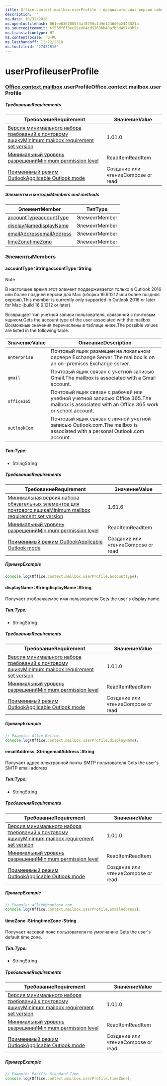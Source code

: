 ```yaml
---
title: Office.context.mailbox.userProfile — предварительная версия набора обязательных элементов
description: ''
ms.date: 10/31/2018
ms.openlocfilehash: 061ee8367005f4af0795c4d9e1236d0b2443521a
ms.sourcegitcommit: 6f53df6f3ee91e084cd5160bb48afbbd49743b7e
ms.translationtype: HT
ms.contentlocale: ru-RU
ms.lasthandoff: 12/22/2018
ms.locfileid: "27432818"
---
```

# <a name="userprofile"></a><span data-ttu-id="79d43-102">userProfile</span><span class="sxs-lookup"><span data-stu-id="79d43-102">userProfile</span></span>

### <a name="officeofficemdcontextofficecontextmdmailboxofficecontextmailboxmduserprofile"></a><span data-ttu-id="79d43-103">[Office](Office.md)[.context](Office.context.md)[.mailbox](Office.context.mailbox.md).userProfile</span><span class="sxs-lookup"><span data-stu-id="79d43-103">Office.context.mailbox.userProfile</span></span>

##### <a name="requirements"></a><span data-ttu-id="79d43-104">Требования</span><span class="sxs-lookup"><span data-stu-id="79d43-104">Requirements</span></span>

|<span data-ttu-id="79d43-105">Требование</span><span class="sxs-lookup"><span data-stu-id="79d43-105">Requirement</span></span>| <span data-ttu-id="79d43-106">Значение</span><span class="sxs-lookup"><span data-stu-id="79d43-106">Value</span></span>|
|---|---|
|[<span data-ttu-id="79d43-107">Версия минимального набора требований к почтовому ящику</span><span class="sxs-lookup"><span data-stu-id="79d43-107">Minimum mailbox requirement set version</span></span>](/office/dev/add-ins/reference/requirement-sets/outlook-api-requirement-sets)| <span data-ttu-id="79d43-108">1.0</span><span class="sxs-lookup"><span data-stu-id="79d43-108">1.0</span></span>|
|[<span data-ttu-id="79d43-109">Минимальный уровень разрешений</span><span class="sxs-lookup"><span data-stu-id="79d43-109">Minimum permission level</span></span>](https://docs.microsoft.com/outlook/add-ins/understanding-outlook-add-in-permissions)| <span data-ttu-id="79d43-110">ReadItem</span><span class="sxs-lookup"><span data-stu-id="79d43-110">ReadItem</span></span>|
|[<span data-ttu-id="79d43-111">Применимый режим Outlook</span><span class="sxs-lookup"><span data-stu-id="79d43-111">Applicable Outlook mode</span></span>](https://docs.microsoft.com/outlook/add-ins/#extension-points)| <span data-ttu-id="79d43-112">Создание или чтение</span><span class="sxs-lookup"><span data-stu-id="79d43-112">Compose or read</span></span>|

##### <a name="members-and-methods"></a><span data-ttu-id="79d43-113">Элементы и методы</span><span class="sxs-lookup"><span data-stu-id="79d43-113">Members and methods</span></span>

| <span data-ttu-id="79d43-114">Элемент</span><span class="sxs-lookup"><span data-stu-id="79d43-114">Member</span></span> | <span data-ttu-id="79d43-115">Тип</span><span class="sxs-lookup"><span data-stu-id="79d43-115">Type</span></span> |
|--------|------|
| [<span data-ttu-id="79d43-116">accountType</span><span class="sxs-lookup"><span data-stu-id="79d43-116">accountType</span></span>](#accounttype-string) | <span data-ttu-id="79d43-117">Элемент</span><span class="sxs-lookup"><span data-stu-id="79d43-117">Member</span></span> |
| [<span data-ttu-id="79d43-118">displayName</span><span class="sxs-lookup"><span data-stu-id="79d43-118">displayName</span></span>](#displayname-string) | <span data-ttu-id="79d43-119">Элемент</span><span class="sxs-lookup"><span data-stu-id="79d43-119">Member</span></span> |
| [<span data-ttu-id="79d43-120">emailAddress</span><span class="sxs-lookup"><span data-stu-id="79d43-120">emailAddress</span></span>](#emailaddress-string) | <span data-ttu-id="79d43-121">Элемент</span><span class="sxs-lookup"><span data-stu-id="79d43-121">Member</span></span> |
| [<span data-ttu-id="79d43-122">timeZone</span><span class="sxs-lookup"><span data-stu-id="79d43-122">timeZone</span></span>](#timezone-string) | <span data-ttu-id="79d43-123">Элемент</span><span class="sxs-lookup"><span data-stu-id="79d43-123">Member</span></span> |

### <a name="members"></a><span data-ttu-id="79d43-124">Элементы</span><span class="sxs-lookup"><span data-stu-id="79d43-124">Members</span></span>

####  <a name="accounttype-string"></a><span data-ttu-id="79d43-125">accountType :String</span><span class="sxs-lookup"><span data-stu-id="79d43-125">accountType :String</span></span>

> [!NOTE]
> <span data-ttu-id="79d43-126">В настоящее время этот элемент поддерживается только в Outlook 2016 или более поздней версии для Mac (сборка 16.9.1212 или более поздняя версия).</span><span class="sxs-lookup"><span data-stu-id="79d43-126">This member is currently only supported in Outlook 2016 or later for Mac (build 16.9.1212 or later).</span></span>

<span data-ttu-id="79d43-127">Возвращает тип учетной записи пользователя, связанной с почтовым ящиком.</span><span class="sxs-lookup"><span data-stu-id="79d43-127">Gets the account type of the user associated with the mailbox.</span></span> <span data-ttu-id="79d43-128">Возможные значения перечислены в таблице ниже.</span><span class="sxs-lookup"><span data-stu-id="79d43-128">The possible values are listed in the following table.</span></span>

| <span data-ttu-id="79d43-129">Значение</span><span class="sxs-lookup"><span data-stu-id="79d43-129">Value</span></span> | <span data-ttu-id="79d43-130">Описание</span><span class="sxs-lookup"><span data-stu-id="79d43-130">Description</span></span> |
|-------|-------------|
| `enterprise` | <span data-ttu-id="79d43-131">Почтовый ящик размещен на локальном сервере Exchange Server.</span><span class="sxs-lookup"><span data-stu-id="79d43-131">The mailbox is on an on-premises Exchange server.</span></span> |
| `gmail` | <span data-ttu-id="79d43-132">Почтовый ящик связан с учетной записью Gmail.</span><span class="sxs-lookup"><span data-stu-id="79d43-132">The mailbox is associated with a Gmail account.</span></span> |
| `office365` | <span data-ttu-id="79d43-133">Почтовый ящик связан с рабочей или учебной учетной записью Office 365.</span><span class="sxs-lookup"><span data-stu-id="79d43-133">The mailbox is associated with an Office 365 work or school account.</span></span> |
| `outlookCom` | <span data-ttu-id="79d43-134">Почтовый ящик связан с личной учетной записью Outlook.com.</span><span class="sxs-lookup"><span data-stu-id="79d43-134">The mailbox is associated with a personal Outlook.com account.</span></span> |

##### <a name="type"></a><span data-ttu-id="79d43-135">Тип:</span><span class="sxs-lookup"><span data-stu-id="79d43-135">Type:</span></span>

*   <span data-ttu-id="79d43-136">String</span><span class="sxs-lookup"><span data-stu-id="79d43-136">String</span></span>

##### <a name="requirements"></a><span data-ttu-id="79d43-137">Требования</span><span class="sxs-lookup"><span data-stu-id="79d43-137">Requirements</span></span>

|<span data-ttu-id="79d43-138">Требование</span><span class="sxs-lookup"><span data-stu-id="79d43-138">Requirement</span></span>| <span data-ttu-id="79d43-139">Значение</span><span class="sxs-lookup"><span data-stu-id="79d43-139">Value</span></span>|
|---|---|
|[<span data-ttu-id="79d43-140">Минимальная версия набора обязательных элементов для почтового ящика</span><span class="sxs-lookup"><span data-stu-id="79d43-140">Minimum mailbox requirement set version</span></span>](/office/dev/add-ins/reference/requirement-sets/outlook-api-requirement-sets)| <span data-ttu-id="79d43-141">1.6</span><span class="sxs-lookup"><span data-stu-id="79d43-141">1.6</span></span> |
|[<span data-ttu-id="79d43-142">Минимальный уровень разрешений</span><span class="sxs-lookup"><span data-stu-id="79d43-142">Minimum permission level</span></span>](https://docs.microsoft.com/outlook/add-ins/understanding-outlook-add-in-permissions)| <span data-ttu-id="79d43-143">ReadItem</span><span class="sxs-lookup"><span data-stu-id="79d43-143">ReadItem</span></span>|
|[<span data-ttu-id="79d43-144">Применимый режим Outlook</span><span class="sxs-lookup"><span data-stu-id="79d43-144">Applicable Outlook mode</span></span>](https://docs.microsoft.com/outlook/add-ins/#extension-points)| <span data-ttu-id="79d43-145">Создание или чтение</span><span class="sxs-lookup"><span data-stu-id="79d43-145">Compose or read</span></span>|

##### <a name="example"></a><span data-ttu-id="79d43-146">Пример</span><span class="sxs-lookup"><span data-stu-id="79d43-146">Example</span></span>

```js
console.log(Office.context.mailbox.userProfile.accountType);
```

####  <a name="displayname-string"></a><span data-ttu-id="79d43-147">displayName :String</span><span class="sxs-lookup"><span data-stu-id="79d43-147">displayName :String</span></span>

<span data-ttu-id="79d43-148">Получает отображаемое имя пользователя.</span><span class="sxs-lookup"><span data-stu-id="79d43-148">Gets the user's display name.</span></span>

##### <a name="type"></a><span data-ttu-id="79d43-149">Тип:</span><span class="sxs-lookup"><span data-stu-id="79d43-149">Type:</span></span>

*   <span data-ttu-id="79d43-150">String</span><span class="sxs-lookup"><span data-stu-id="79d43-150">String</span></span>

##### <a name="requirements"></a><span data-ttu-id="79d43-151">Требования</span><span class="sxs-lookup"><span data-stu-id="79d43-151">Requirements</span></span>

|<span data-ttu-id="79d43-152">Требование</span><span class="sxs-lookup"><span data-stu-id="79d43-152">Requirement</span></span>| <span data-ttu-id="79d43-153">Значение</span><span class="sxs-lookup"><span data-stu-id="79d43-153">Value</span></span>|
|---|---|
|[<span data-ttu-id="79d43-154">Версия минимального набора требований к почтовому ящику</span><span class="sxs-lookup"><span data-stu-id="79d43-154">Minimum mailbox requirement set version</span></span>](/office/dev/add-ins/reference/requirement-sets/outlook-api-requirement-sets)| <span data-ttu-id="79d43-155">1.0</span><span class="sxs-lookup"><span data-stu-id="79d43-155">1.0</span></span>|
|[<span data-ttu-id="79d43-156">Минимальный уровень разрешений</span><span class="sxs-lookup"><span data-stu-id="79d43-156">Minimum permission level</span></span>](https://docs.microsoft.com/outlook/add-ins/understanding-outlook-add-in-permissions)| <span data-ttu-id="79d43-157">ReadItem</span><span class="sxs-lookup"><span data-stu-id="79d43-157">ReadItem</span></span>|
|[<span data-ttu-id="79d43-158">Применимый режим Outlook</span><span class="sxs-lookup"><span data-stu-id="79d43-158">Applicable Outlook mode</span></span>](https://docs.microsoft.com/outlook/add-ins/#extension-points)| <span data-ttu-id="79d43-159">Создание или чтение</span><span class="sxs-lookup"><span data-stu-id="79d43-159">Compose or read</span></span>|

##### <a name="example"></a><span data-ttu-id="79d43-160">Пример</span><span class="sxs-lookup"><span data-stu-id="79d43-160">Example</span></span>

```js
// Example: Allie Bellew
console.log(Office.context.mailbox.userProfile.displayName);
```

####  <a name="emailaddress-string"></a><span data-ttu-id="79d43-161">emailAddress :String</span><span class="sxs-lookup"><span data-stu-id="79d43-161">emailAddress :String</span></span>

<span data-ttu-id="79d43-162">Получает адрес электронной почты SMTP пользователя.</span><span class="sxs-lookup"><span data-stu-id="79d43-162">Gets the user's SMTP email address.</span></span>

##### <a name="type"></a><span data-ttu-id="79d43-163">Тип:</span><span class="sxs-lookup"><span data-stu-id="79d43-163">Type:</span></span>

*   <span data-ttu-id="79d43-164">String</span><span class="sxs-lookup"><span data-stu-id="79d43-164">String</span></span>

##### <a name="requirements"></a><span data-ttu-id="79d43-165">Требования</span><span class="sxs-lookup"><span data-stu-id="79d43-165">Requirements</span></span>

|<span data-ttu-id="79d43-166">Требование</span><span class="sxs-lookup"><span data-stu-id="79d43-166">Requirement</span></span>| <span data-ttu-id="79d43-167">Значение</span><span class="sxs-lookup"><span data-stu-id="79d43-167">Value</span></span>|
|---|---|
|[<span data-ttu-id="79d43-168">Версия минимального набора требований к почтовому ящику</span><span class="sxs-lookup"><span data-stu-id="79d43-168">Minimum mailbox requirement set version</span></span>](/office/dev/add-ins/reference/requirement-sets/outlook-api-requirement-sets)| <span data-ttu-id="79d43-169">1.0</span><span class="sxs-lookup"><span data-stu-id="79d43-169">1.0</span></span>|
|[<span data-ttu-id="79d43-170">Минимальный уровень разрешений</span><span class="sxs-lookup"><span data-stu-id="79d43-170">Minimum permission level</span></span>](https://docs.microsoft.com/outlook/add-ins/understanding-outlook-add-in-permissions)| <span data-ttu-id="79d43-171">ReadItem</span><span class="sxs-lookup"><span data-stu-id="79d43-171">ReadItem</span></span>|
|[<span data-ttu-id="79d43-172">Применимый режим Outlook</span><span class="sxs-lookup"><span data-stu-id="79d43-172">Applicable Outlook mode</span></span>](https://docs.microsoft.com/outlook/add-ins/#extension-points)| <span data-ttu-id="79d43-173">Создание или чтение</span><span class="sxs-lookup"><span data-stu-id="79d43-173">Compose or read</span></span>|

##### <a name="example"></a><span data-ttu-id="79d43-174">Пример</span><span class="sxs-lookup"><span data-stu-id="79d43-174">Example</span></span>

```js
// Example: allieb@contoso.com
console.log(Office.context.mailbox.userProfile.emailAddress);
```

####  <a name="timezone-string"></a><span data-ttu-id="79d43-175">timeZone :String</span><span class="sxs-lookup"><span data-stu-id="79d43-175">timeZone :String</span></span>

<span data-ttu-id="79d43-176">Получает часовой пояс пользователя по умолчанию.</span><span class="sxs-lookup"><span data-stu-id="79d43-176">Gets the user's default time zone.</span></span>

##### <a name="type"></a><span data-ttu-id="79d43-177">Тип:</span><span class="sxs-lookup"><span data-stu-id="79d43-177">Type:</span></span>

*   <span data-ttu-id="79d43-178">String</span><span class="sxs-lookup"><span data-stu-id="79d43-178">String</span></span>

##### <a name="requirements"></a><span data-ttu-id="79d43-179">Требования</span><span class="sxs-lookup"><span data-stu-id="79d43-179">Requirements</span></span>

|<span data-ttu-id="79d43-180">Требование</span><span class="sxs-lookup"><span data-stu-id="79d43-180">Requirement</span></span>| <span data-ttu-id="79d43-181">Значение</span><span class="sxs-lookup"><span data-stu-id="79d43-181">Value</span></span>|
|---|---|
|[<span data-ttu-id="79d43-182">Версия минимального набора требований к почтовому ящику</span><span class="sxs-lookup"><span data-stu-id="79d43-182">Minimum mailbox requirement set version</span></span>](/office/dev/add-ins/reference/requirement-sets/outlook-api-requirement-sets)| <span data-ttu-id="79d43-183">1.0</span><span class="sxs-lookup"><span data-stu-id="79d43-183">1.0</span></span>|
|[<span data-ttu-id="79d43-184">Минимальный уровень разрешений</span><span class="sxs-lookup"><span data-stu-id="79d43-184">Minimum permission level</span></span>](https://docs.microsoft.com/outlook/add-ins/understanding-outlook-add-in-permissions)| <span data-ttu-id="79d43-185">ReadItem</span><span class="sxs-lookup"><span data-stu-id="79d43-185">ReadItem</span></span>|
|[<span data-ttu-id="79d43-186">Применимый режим Outlook</span><span class="sxs-lookup"><span data-stu-id="79d43-186">Applicable Outlook mode</span></span>](https://docs.microsoft.com/outlook/add-ins/#extension-points)| <span data-ttu-id="79d43-187">Создание или чтение</span><span class="sxs-lookup"><span data-stu-id="79d43-187">Compose or read</span></span>|

##### <a name="example"></a><span data-ttu-id="79d43-188">Пример</span><span class="sxs-lookup"><span data-stu-id="79d43-188">Example</span></span>

```js
// Example: Pacific Standard Time
console.log(Office.context.mailbox.userProfile.timeZone);
```